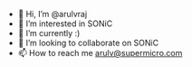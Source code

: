 - 👋 Hi, I’m @arulvraj
- 👀 I’m interested in SONiC
- 🌱 I’m currently :)
- 💞️ I’m looking to collaborate on SONiC
- 📫 How to reach me arulv@supermicro.com

<!---
arulvraj/arulvraj is a ✨ special ✨ repository because its `README.md` (this file) appears on your GitHub profile.
You can click the Preview link to take a look at your changes.
--->
